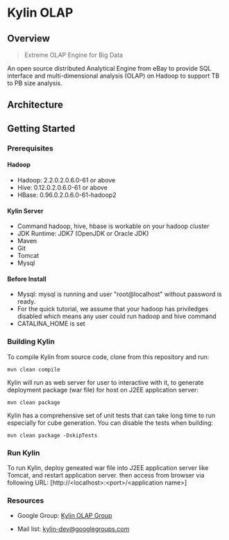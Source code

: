 Kylin OLAP
===========


Overview
------------
> Extreme OLAP Engine for Big Data

An open source distributed Analytical Engine from eBay to provide SQL interface and multi-dimensional analysis (OLAP) on Hadoop to support TB to PB size analysis.

Architecture
------------



Getting Started 
---------------

### Prerequisites ###

#### Hadoop ####
- Hadoop: 2.2.0.2.0.6.0-61 or above
- Hive: 0.12.0.2.0.6.0-61 or above
- HBase: 0.96.0.2.0.6.0-61-hadoop2

#### Kylin Server ####
- Command hadoop, hive, hbase is workable on your hadoop cluster
- JDK Runtime: JDK7 (OpenJDK or Oracle JDK)
- Maven
- Git
- Tomcat
- Mysql

#### Before Install ####
- Mysql: mysql is running and user "root@localhost" without password is ready.
- For the quick tutorial, we assume that your hadoop has priviledges disabled which means any user could run hadoop and hive command
- CATALINA_HOME is set

### Building Kylin ###
To compile Kylin from source code, clone from this repository and run:

    mvn clean compile

Kylin will run as web server for user to interactive with it, to generate deployment package (war file) for host on J2EE application server:

    mvn clean package

Kylin has a comprehensive set of unit tests that can take long time to run especially for cube generation. You can disable the tests when building:

    mvn clean package -DskipTests


### Run Kylin ###
To run Kylin, deploy geneated war file into J2EE application server like Tomcat, and restart application server. then access from browser via following URL:
[http://\<localhost>:\<port>/\<application name>]


### Resources ###

* Google Group:  [Kylin OLAP Group](https://groups.google.com/forum/#!forum/kylin-dev)

* Mail list: [kylin-dev@googlegroups.com](mailto:kylin-dev@googlegroups.com)


